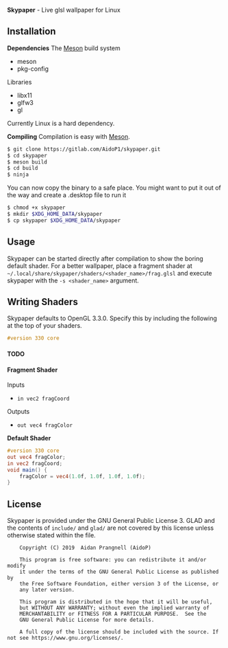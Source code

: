 **Skypaper** - Live glsl wallpaper for Linux

## Installation
**Dependencies**
The [Meson](https://mesonbuild.com/index.html) build system
- meson
- pkg-config

Libraries
- libx11
- glfw3
- gl

Currently Linux is a hard dependency.

**Compiling**
Compilation is easy with [Meson](https://mesonbuild.com/index.html).
```bash
$ git clone https://gitlab.com/AidoP1/skypaper.git
$ cd skypaper
$ meson build
$ cd build
$ ninja
```

You can now copy the binary to a safe place.
You might want to put it out of the way and create a .desktop file to run it
```bash
$ chmod +x skypaper
$ mkdir $XDG_HOME_DATA/skypaper
$ cp skypaper $XDG_HOME_DATA/skypaper
```

## Usage
Skypaper can be started directly after compilation to show the boring default shader.
For a better wallpaper, place a fragment shader at `~/.local/share/skypaper/shaders/<shader_name>/frag.glsl` and execute skypaper with the `-s <shader_name>` argument. 

## Writing Shaders
Skypaper defaults to OpenGL 3.3.0. Specify this by including the following at the top of your shaders.
```glsl
#version 330 core
```

#### TODO

#### Fragment Shader
Inputs
- `in vec2 fragCoord`

Outputs
- `out vec4 fragColor`

**Default Shader**
```glsl
#version 330 core
out vec4 fragColor;
in vec2 fragCoord;
void main() {
    fragColor = vec4(1.0f, 1.0f, 1.0f, 1.0f);
}
```

## License
Skypaper is provided under the GNU General Public License 3.
GLAD and the contents of `include/` and `glad/` are not covered by this license
unless otherwise stated within the file.

```
    Copyright (C) 2019  Aidan Prangnell (AidoP)

    This program is free software: you can redistribute it and/or modify
    it under the terms of the GNU General Public License as published by
    the Free Software Foundation, either version 3 of the License, or 
    any later version.

    This program is distributed in the hope that it will be useful,
    but WITHOUT ANY WARRANTY; without even the implied warranty of
    MERCHANTABILITY or FITNESS FOR A PARTICULAR PURPOSE.  See the
    GNU General Public License for more details.

    A full copy of the license should be included with the source. If not see https://www.gnu.org/licenses/.
```